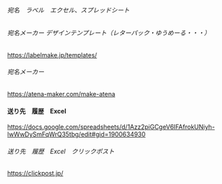 
###### 宛名　ラベル　エクセル、スプレッドシート

###### 宛名メーカー デザインテンプレート（レターパック・ゆうめーる・・・）
https://labelmake.jp/templates/
###### 宛名メーカー
https://atena-maker.com/make-atena



#### 送り先　履歴　Excel
https://docs.google.com/spreadsheets/d/1Azz2piGCgeV6IFAfrokUNiyh-lwWwDySmFqWrQ35tbg/edit#gid=1900634930
###### 送り先　履歴　Excel　クリックポスト
https://clickpost.jp/















######
######
######



```
```

```
```

```
```




